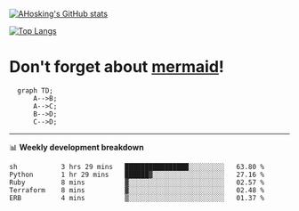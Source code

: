 [![AHosking's GitHub stats](https://github-readme-stats.vercel.app/api?username=ahosking&count_private=true&show_icons=true&theme=onedark&hide_rank=true&include_all_commits=true)](https://github.com/ahosking)

[![Top Langs](https://github-readme-stats.vercel.app/api/top-langs/?username=ahosking&layout=compact&theme=onedark)](https://github.com/ahosking)


# Don't forget about [mermaid](https://github.blog/2022-02-14-include-diagrams-markdown-files-mermaid/)!

```mermaid
  graph TD;
      A-->B;
      A-->C;
      B-->D;
      C-->D;
```
-------

📊 **Weekly development breakdown**

<!--START_SECTION:waka-->

```text
sh           3 hrs 29 mins   ████████████████░░░░░░░░░   63.80 %
Python       1 hr 29 mins    ██████▓░░░░░░░░░░░░░░░░░░   27.16 %
Ruby         8 mins          ▓░░░░░░░░░░░░░░░░░░░░░░░░   02.57 %
Terraform    8 mins          ▓░░░░░░░░░░░░░░░░░░░░░░░░   02.48 %
ERB          4 mins          ▒░░░░░░░░░░░░░░░░░░░░░░░░   01.37 %
```

<!--END_SECTION:waka-->
